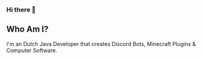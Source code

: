 ### Hi there 👋

## Who Am I?
I'm an Dutch Java Developer that creates Discord Bots, Minecraft Plugins & Computer Software.
